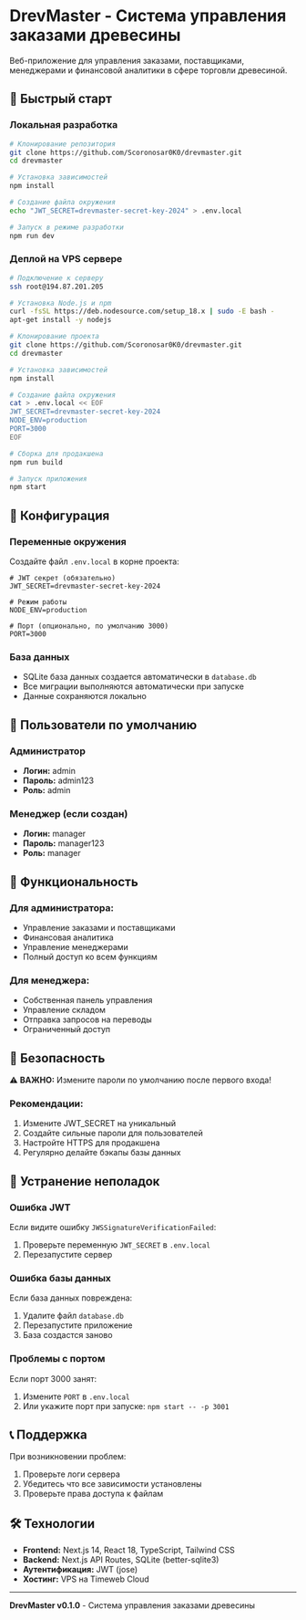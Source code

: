 # DrevMaster - Система управления заказами древесины

Веб-приложение для управления заказами, поставщиками, менеджерами и финансовой аналитики в сфере торговли древесиной.

## 🚀 Быстрый старт

### Локальная разработка

```bash
# Клонирование репозитория
git clone https://github.com/Scoronosar0K0/drevmaster.git
cd drevmaster

# Установка зависимостей
npm install

# Создание файла окружения
echo "JWT_SECRET=drevmaster-secret-key-2024" > .env.local

# Запуск в режиме разработки
npm run dev
```

### Деплой на VPS сервере

```bash
# Подключение к серверу
ssh root@194.87.201.205

# Установка Node.js и npm
curl -fsSL https://deb.nodesource.com/setup_18.x | sudo -E bash -
apt-get install -y nodejs

# Клонирование проекта
git clone https://github.com/Scoronosar0K0/drevmaster.git
cd drevmaster

# Установка зависимостей
npm install

# Создание файла окружения
cat > .env.local << EOF
JWT_SECRET=drevmaster-secret-key-2024
NODE_ENV=production
PORT=3000
EOF

# Сборка для продакшена
npm run build

# Запуск приложения
npm start
```

## 🔧 Конфигурация

### Переменные окружения

Создайте файл `.env.local` в корне проекта:

```env
# JWT секрет (обязательно)
JWT_SECRET=drevmaster-secret-key-2024

# Режим работы
NODE_ENV=production

# Порт (опционально, по умолчанию 3000)
PORT=3000
```

### База данных

- SQLite база данных создается автоматически в `database.db`
- Все миграции выполняются автоматически при запуске
- Данные сохраняются локально

## 👥 Пользователи по умолчанию

### Администратор

- **Логин:** admin
- **Пароль:** admin123
- **Роль:** admin

### Менеджер (если создан)

- **Логин:** manager
- **Пароль:** manager123
- **Роль:** manager

## 📱 Функциональность

### Для администратора:

- Управление заказами и поставщиками
- Финансовая аналитика
- Управление менеджерами
- Полный доступ ко всем функциям

### Для менеджера:

- Собственная панель управления
- Управление складом
- Отправка запросов на переводы
- Ограниченный доступ

## 🔐 Безопасность

⚠️ **ВАЖНО:** Измените пароли по умолчанию после первого входа!

### Рекомендации:

1. Измените JWT_SECRET на уникальный
2. Создайте сильные пароли для пользователей
3. Настройте HTTPS для продакшена
4. Регулярно делайте бэкапы базы данных

## 🐛 Устранение неполадок

### Ошибка JWT

Если видите ошибку `JWSSignatureVerificationFailed`:

1. Проверьте переменную `JWT_SECRET` в `.env.local`
2. Перезапустите сервер

### Ошибка базы данных

Если база данных повреждена:

1. Удалите файл `database.db`
2. Перезапустите приложение
3. База создастся заново

### Проблемы с портом

Если порт 3000 занят:

1. Измените `PORT` в `.env.local`
2. Или укажите порт при запуске: `npm start -- -p 3001`

## 📞 Поддержка

При возникновении проблем:

1. Проверьте логи сервера
2. Убедитесь что все зависимости установлены
3. Проверьте права доступа к файлам

## 🛠️ Технологии

- **Frontend:** Next.js 14, React 18, TypeScript, Tailwind CSS
- **Backend:** Next.js API Routes, SQLite (better-sqlite3)
- **Аутентификация:** JWT (jose)
- **Хостинг:** VPS на Timeweb Cloud

---

**DrevMaster v0.1.0** - Система управления заказами древесины
